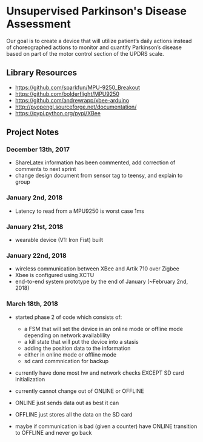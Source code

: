 # Unsupervised Parkinson's Disease Assessment
Our goal is to create a device that will utilize patient’s daily actions instead of choreographed actions to monitor and quantify Parkinson’s disease based on part of the motor control section of the UPDRS scale.

## Library Resources
* https://github.com/sparkfun/MPU-9250_Breakout
* https://github.com/bolderflight/MPU9250
* https://github.com/andrewrapp/xbee-arduino
* http://pyopengl.sourceforge.net/documentation/
* https://pypi.python.org/pypi/XBee

## Project Notes

### December 13th, 2017
* ShareLatex information has been commented, add correction of comments to next sprint
* change design document from sensor tag to teensy, and explain to group

### January 2nd, 2018
* Latency to read from a MPU9250 is worst case 1ms

### January 21st, 2018
- wearable device (V1: Iron Fist) built

### January 22nd, 2018
- wireless communication between XBee and Artik 710 over Zigbee
- Xbee is configured using XCTU
- end-to-end system prototype by the end of January (~February 2nd, 2018)

### March 18th, 2018
- started phase 2 of code which consists of:
    * a FSM that will set the device in an online mode or offline mode depending on network availablility
    * a kill state that will put the device into a stasis
    * adding the position data to the information
    * either in online mode or offline mode
    * sd card commnication for backup
    
- currently have done most hw and network checks EXCEPT SD card initialization
- currently cannot change out of ONLINE or OFFLINE
- ONLINE just sends data out as best it can
- OFFLINE just stores all the data on the SD card
- maybe if communication is bad (given a counter) have ONLINE transition to OFFLINE and never go back
